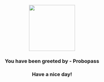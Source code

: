 <p align="center">
            <img src="https://raw.githubusercontent.com/PokeAPI/sprites/master/sprites/pokemon/476.png" width="150" height="150">
          </p>
          <h3 align="center">You have been greeted by - <b>Probopass</b></h3>
          <h3 align="center">Have a nice day!</h3>
        